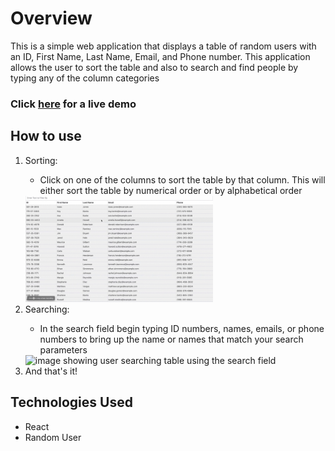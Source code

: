 # Overview
This is a simple web application that displays a table of random users with an ID, First Name, Last Name, Email, and Phone number. This application allows the user to sort the table and also to search and find people by typing any of the column categories

### Click [here](https://desolate-falls-74318.herokuapp.com/) for a live demo

## How to use
<ol>
<li> Sorting:</li>
<ul>
<li>Click on one of the columns to sort the table by that column. This will either sort the table by numerical order or by alphabetical order</li>
</ul>
<img src="./assets/images/sortFunction.gif" alt="image showing user clicking on column headers" width="300px">
<li>Searching:</li>
<ul>
<li>In the search field begin typing ID numbers, names, emails, or phone numbers to bring up the name or names that match your search parameters</li>
</ul>
<img src="./assets/images/searchFunction.gif" alt="image showing user searching table using the search field" width="300px">
<li>And that's it!</li>
</ol>

## Technologies Used
<ul>
<li>React</li>
<li>Random User</li>
</ul>